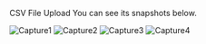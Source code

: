 CSV File Upload
You can see its snapshots below.

 ![Capture1](https://github.com/Nitnawarerutika/Upload_CSV/assets/130966188/77f73a2c-caab-4b7a-b888-bf3343b52498)
![Capture2](https://github.com/Nitnawarerutika/Upload_CSV/assets/130966188/39345513-d159-4659-a5a0-825607148d32)
![Capture3](https://github.com/Nitnawarerutika/Upload_CSV/assets/130966188/1e8a001d-ea71-4723-90ea-be4949b00866)
![Capture4](https://github.com/Nitnawarerutika/Upload_CSV/assets/130966188/180720d0-9aac-47ae-8ea3-370931c5b383)
